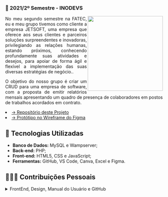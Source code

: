   ### 📍 2021/2º Semestre - INODEVS 
  <img align="right" src="https://user-images.githubusercontent.com/82103455/196815906-0dac1fb3-67a3-495f-bc2a-57d7e393e3f5.jpg" height="240px">
 <p align="justify">No meu segundo semestre na FATEC, eu e meu grupo tivemos como cliente a empresa JETSOFT, uma empresa que oferece aos seus clientes e parceiros soluções surpreendentes e inovadoras, privilegiando as relações humanas, estando próximos, conhecendo profundamente suas atividades e desejos, para apoiar de forma ágil e flexível a implementação das suas diversas estratégias de negócio..</p>
<p align="justify">O objetivo do nosso grupo é criar um CRUD para uma empresa de software, com a proposta de emitir relatórios mensais apresentando um quadro de presença de colaboradores em postos de trabalhos acordados em contrato.</p>


 <li><a href="https://github.com/Inodevs/Inodevs">→ Repositório deste Projeto</a></li> 
  <li><a href="https://www.figma.com/proto/tipWpDl8AF1pPSGCAsVdGA/Untitled?node-id=94%3A2&scaling=scale-down-width&page-id=91%3A2&starting-point-node-id=94%3A2">→ Protótipo no Wireframe do Figma</a></li> 
 
## 🔧 Tecnologias Utilizadas
- **Banco de Dados:** MySQL e Wampserver;
- **Back-end:** PHP;
- **Front-end:** HTML5, CSS e JavaScript;
- **Ferramentas:** GitHub, VS Code, Canva, Excel e Figma.

## 👨🏻‍💻 Contribuições Pessoais

<details>
  <summary> FrontEnd, Design, Manual do Usuário e GitHub </summary>
<p align="justify">Neste projeto eu comecei a aprender o desenvolvimento de HTML e CSS. Elaborei os wireframes e desenvolvi as primeiras telas para o projeto, conforme vocês podem ver um trecho no item abaixo. Fui PO da equipe e contribui efetivamente com a gestão das Tasks, backlog do produto e fiz o manual do usuário.</p>
 
  <details><summary> Alguns códigos que contribui: </summary>
  
  ```
  
<div class="site">
    <div id="cabecalho">
        <div class= " menu-principal ">
            <img class= "imagem" src="../img/perfil.jpg" alt=" Logo Inodevs">
            <br>
            <br>
            <a href="#conteudo-principal">Quem somos</a>
            <a href="#conteudo-secundario">Serviços</a>
            <a href="#rodape">Fale conosco</a>
        </div>
    </div>

    <div id="conteudo">
        <div id="conteudo-principal">
            <h1>Quem somos</h1>
             Somos uma empresa de tecnologia que esta iniciando sua jornada. <br>
             Nossa equipe é composta por um grupo de sete alunos do curso matutino de análise e desenvolvimento de <br> 
             sistemas da Fatec de São José dos Campos. 
            <br>
            <br>
            <br>
            <img class= "perfis" src="../img/imagem3.jpg" title="Scrum master Kauã Renó" alt="Scrum master Kauã Renó ">
            <img class= "perfis" src="../img/imagem7.jpg" title="Product Owner Luiz Habaeb" alt=" Product Owner Luiz Habaeb ">
            <img class= "perfis" src="../img/imagem6.jpg" title="Desenvolvedor Gustavo Kenji" alt=" Desenvolvedor Gustavo Kenji ">
            <img class= "perfis" src="../img/imagem1.jpg" title="Desenvolvedora Júlia Maria" alt=" Desenvolvedora Júlia Maria ">
            <img class= "perfis" src="../img/imagem2.jpg" title=" Desenvolvedora Júlia Rafaela" alt=" Desenvolvedora Júlia Rafaela ">
            <img class= "perfis" src="../img/imagem4.jpg" title="Desenvolvedor Luis Henrique" alt=" Desenvolvedor Luis Henrique ">
            <img class= "perfis" src="../img/imagem5.jpg" title="Desenvolvedora Maria Eduarda" alt=" Desenvolvedora Maria Eduarda ">
        </div>
    </div>

    <br>
    <br>
    <div id="rodape">

        <h1>Fale conosco:</h1>
        <p id="telefone-email">
            Inodevs.contact@gmail.com: <a href="mailto: Inodevs.contact@gmail.com?Subject=Título%20da%20mensagem" target="_blank">Enviar email</a> 
            <br>
            <br>
            Github: <a href="https://github.com/Inodevs" target="_blank">  Inodevs</a>
            <br>
        </p>
        <p id="endereco">
            <br>
            São José dos Campos - SP
        </p>
        <p>
            <a id="voltar" href="../php/controle.php">Voltar para o menu</a>
        </p>
        <b>        
            <small id="copyright">
            &copy; Inodevs Ltda. Todos os Direitos Reservados.
            </small>
        </b>
    </div>

</div>
    
    // CSS
    
    /*imagem de fundo*/
body {
    background-image: url(../img/fundo.jpg);
    background-repeat: no-repeat ;
    background-size: 100%;
    background-attachment: fixed;
    color: #333;
    margin-bottom: 50px;
    margin-top: 50px;
}

/*fundo branco no texto*/
.site{
    width: 70%;
    background-color: white;
    margin: 0 auto;
    height: auto;
}

.perfis{
    width: 80px;
    height: 80px;

}
/*.php{
    width: 120px;
    height: 80px;
}
/*.php{
    width: 230px;
    height: 120px;
}*/
.imagem{
    width: 300px;
    height: 300px;  
}

body, input, select, textarea {
    font-family: "Segoe UI";
    text-align: center;
}

a{
    border-radius: 6px; 
    padding:5px;
    text-decoration: none;
    text-align:center;	
    color:#ccc;
    background: rgb(95, 93, 98);	
    width:120px;  
    height:24px;
}

a:hover {
    color: #000;
    text-decoration: none;
}

p {
    font-size: 16px;
    margin-bottom: 1.5em;
    line-height: 1.4em;
    font-family: Marker Felt, fantasy;
}

#conteudo-principal h1 {
    font-size: 36px;
    margin-bottom: 0.5em;
   font-family: Marker Felt, fantasy;
}

#conteudo-principal h2,
#conteudo-secundario h1 {
    font-size: 24px;
    margin-bottom: 0.5em;
    font-family: Marker Felt, fantasy;
}

#conteudo-secundario p {
    font-size: 14px;
}

#rodape h1{
    font-size: 24px;
    margin-bottom: 0.5em;
    font-family: Marker Felt, fantasy;
}

#rodape {
    padding-bottom: 25px;
}

.menu-principal{
    margin: 0 auto;
    padding-top: 25px;
}

li {
    list-style-type: none;
}

.php{
    width: 200px;
    height: 100px; 
}

#voltar {
    color: black;
}

@media screen and (max-width: 480px) {     
    #rodape h1{
        font-size: 12px;
    }

    #conteudo-secundario p {
        font-size: 6.5px;
    }

    #conteudo-principal h2,
    #conteudo-secundario h1 {
        font-size: 16px;
    }

    p {
        font-size: 12px;
    }
    
    #conteudo-principal h1 {
        font-size: 20px;
    }

    .imagem{
        width: 175px;
        height: 150px;  
    }

    #copyright{
        font-size: 10px;
    }

    .site{
        width: 80%;
    }

    .perfis{
        width: 60px;
        height: 60px;
    }

    body {
        margin-bottom: 25px;
        margin-top: 25px;
        background-size: 230%;
    }

}
  
  ```
 
</details>
 
## 🔹 Hard Skills
- MySQL: Meu primeiro contato com a ferramenta. Tive a oportunidade de conhecer um pouco da sintaxe do MySQL, consequentemente da liguagem SQL. Com o apoio dos desenvolvedores do grupo, pude aprender a realizar consultas básicas nas tabelas e contribuir com ideias para o desenvolvimento do projeto.
- Github: Fiquei responsável por elaborar o Github do projeto. Nunca tinha tido o contato direto com a plataforma e foi bem interessante aprender o _markdown_ para criar uma boa estrutura de apresentação do projeto para o cliente. Na faculdade nós não tinhamos uma matéria de dedicada à isso, embora sempre tivemos apoio dos professores. Então pesquisei por conta própria e o aprendizado foi fundamental para  a API e também para o meu trabalho.

## 🔹 Soft Skills
- <p align="justify">Product Owner: Nesta API eu tive a oportunidade de trabalhar como PO no meu time. Portanto, foi uma experiência que agregou muito no quesito de "negociação" e gerenciamento do projeto. No início da Sprint 1, como eu nunca havia trabalhado dessa forma, acabei fazendo algumas perguntas "redundantes" e sem muita relevância para o cliente/projeto. Porém ao decorrer do projeto acessei bastante materiais de SCRUM, gerenciamento de projetos e relacionamento com o cliente - o que fez total diferença até o fim do projeto porque extraímos informações imprescindíveis para a conclusão do sistema.
- Levantamento de Requisitos: Creio que essa soft skills é complementar e consequente da acima... Como eu recebi o cargo de Product Owner, era minha responsabilidade de entender as dores, anseios e desejos do cliente para com o projeto à ser executado. Portanto, aprendi a colher os requisitos, regras de negócio, funcionalidades etc.

 
 
